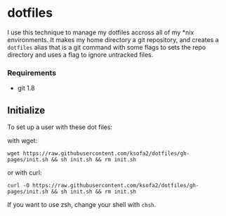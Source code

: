 # dotfiles

I use this technique to manage my dotfiles accross all of my \*nix environments. It makes my home directory a git repository, and creates a `dotfiles` alias that is a git command with some flags to sets the repo directory and uses a flag to ignore untracked files.

### Requirements
- git 1.8


## Initialize

To set up a user with these dot files:

with wget:
```
wget https://raw.githubusercontent.com/ksofa2/dotfiles/gh-pages/init.sh && sh init.sh && rm init.sh
```

or with curl:
```
curl -O https://raw.githubusercontent.com/ksofa2/dotfiles/gh-pages/init.sh && sh init.sh && rm init.sh
```

If you want to use zsh, change your shell with `chsh`.
